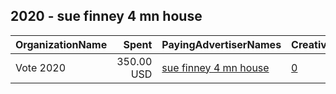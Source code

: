 ## 2020 - sue finney 4 mn house 
|OrganizationName|Spent|PayingAdvertiserNames|CreativeUrls|Impressions|Genders|AgeBrackets|CountryCodes|BillingAddresses|CandidateBallotInformation|
|:---|---:|:---|:---|---:|:---|:---|:---|:---|:---|
|Vote 2020|350.00 USD|[sue finney 4 mn house](2020/sue_finney_4_mn_house.md)|[0](https://www.snap.com/political-ads/asset/c4a4a3f0d702ccfa2f6cb3001a5068ea121bbde730bb52910d3bfbeef96e36bf?mediaType=jpeg)|59,838||18+|united states|US|Sue Finney 4 MN House|
